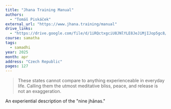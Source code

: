 ```yaml
---
title: "Jhana Training Manual"
authors:
  - "Tomáš Piskáček"
external_url: "https://www.jhana.training/manual"
drive_links:
  - "https://drive.google.com/file/d/1iRQctxgciU8JNlYLE8JeJiMjIJop5gc8/view?usp=drivesdk"
course: samatha
tags:
  - samadhi
year: 2025
month: apr
address: "Czech Republic"
pages: 127
---
```


> These states cannot compare to anything experienceable in everyday life. Calling them the utmost meditative bliss, peace, and release is not an exaggeration.

An experiential description of the "nine jhānas."
